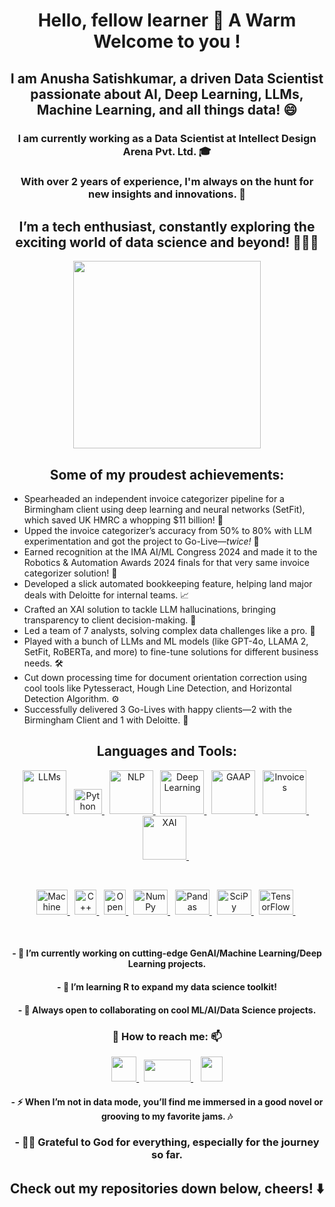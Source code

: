 ### <h1 align="center"> Hello, fellow learner 👋 A Warm Welcome to you ! </h1>

<h2 align="center"> I am Anusha Satishkumar, a driven Data Scientist passionate about AI, Deep Learning, LLMs, Machine Learning, and all things data! 😄 </h2>

<h3 align="center"> I am currently working as a Data Scientist at Intellect Design Arena Pvt. Ltd. 🎓</h4>

<h3 align="center"> With over 2 years of experience, I'm always on the hunt for new insights and innovations. 🤔 </h5>

<h2 align="center"> I’m a tech enthusiast, constantly exploring the exciting world of data science and beyond! 👩🏻‍💻 </h2>

<p align="center"> <img src="https://www.frankandmarci.com/wp-content/uploads/2023/03/01-B-ai-book-cover-design.png" width="300" align="center"> </p>

<h2 align="center"> Some of my proudest achievements: </h2>

- Spearheaded an independent invoice categorizer pipeline for a Birmingham client using deep learning and neural networks (SetFit), which saved UK HMRC a whopping $11 billion! 💸
- Upped the invoice categorizer’s accuracy from 50% to 80% with LLM experimentation and got the project to Go-Live—*twice!* 🚀
- Earned recognition at the IMA AI/ML Congress 2024 and made it to the Robotics & Automation Awards 2024 finals for that very same invoice categorizer solution! 🎉
- Developed a slick automated bookkeeping feature, helping land major deals with Deloitte for internal teams. 📈
- Crafted an XAI solution to tackle LLM hallucinations, bringing transparency to client decision-making. 🧐
- Led a team of 7 analysts, solving complex data challenges like a pro. 🧠
- Played with a bunch of LLMs and ML models (like GPT-4o, LLAMA 2, SetFit, RoBERTa, and more) to fine-tune solutions for different business needs. 🛠️
- Cut down processing time for document orientation correction using cool tools like Pytesseract, Hough Line Detection, and Horizontal Detection Algorithm. ⚙️
- Successfully delivered 3 Go-Lives with happy clients—2 with the Birmingham Client and 1 with Deloitte. 🎯

<h2 align="center"> Languages and Tools: </h2>
<p align="center">
    <a href="https://en.wikipedia.org/wiki/LLM" target="_blank">
    <img src="https://assets.zilliz.com/LLM_d9b2a51b37.png" alt="LLMs" width="70" height="70"/>
  </a>&nbsp;
    <a href="https://en.wikipedia.org/wiki/Python_(programming_language)" target="_blank">
    <img src="https://www.pngitem.com/pimgs/m/31-312064_programming-icon-png-python-logo-512-transparent-png.png" alt="Python" width="45" height="40"/>
  </a>&nbsp;
  <a href="https://en.wikipedia.org/wiki/Natural_language_processing" target="_blank">
    <img src="https://www.shutterstock.com/shutterstock/photos/2232411719/display_1500/stock-photo-nlp-icon-natural-language-processing-icon-nlp-logo-2232411719.jpg" alt="NLP" width="70" height="70"/>
  </a>&nbsp;
  <a href="https://en.wikipedia.org/wiki/Deep_learning" target="_blank">
    <img src="https://blogger.googleusercontent.com/img/b/R29vZ2xl/AVvXsEgNRrJPp8YOab8hTvZIiIDPoCUYY3RPhlUXWpHjk-yeY4a130qmtCP0eepzsSMfHD6gZrvDykVmN0tkWFAgI90W4Nd_YbwMFNe0BYjxy14tk93rBbDhRG12g4NRSTvcSmCP_Xy5NMclXQaD5xiOFMhc5C8OlJW0SK4thSz36ZJeQ2a-vLyk2ZxzfkXmsg/s1640/Machine%20Learning.png" alt="Deep Learning" width="70" height="70"/>
  </a>&nbsp;
    <a href="https://en.wikipedia.org/wiki/GAAP_(Generally_Accepted_Accounting_Principles)" target="_blank"> 
      <img src="https://static.vecteezy.com/system/resources/previews/029/927/999/original/gaap-generally-accepted-accounting-principles-label-icon-badge-stock-illustration-vector.jpg" alt="GAAP" width="70" height="70"/> 
    </a>&nbsp;
  <a href="https://en.wikipedia.org/wiki/Invoice" target="_blank"> 
    <img src="https://cdn-icons-png.flaticon.com/512/5531/5531737.png" alt="Invoices" width="70" height="70"/> 
  </a>&nbsp;
  <a href="https://en.wikipedia.org/wiki/Explainable_artificial_intelligence" target="_blank">
    <img src="https://media.licdn.com/dms/image/D4D12AQFg0ywtRnsOCQ/article-cover_image-shrink_720_1280/0/1691402261842?e=2147483647&v=beta&t=g287gSVFPrwbmBE669bNu2xud9YDjKfkk-JfnyjxCTY" alt="XAI" width="70" height="70"/>
  </a>&nbsp;
 </p>
<br>
<p align="center">
  <a href="https://en.wikipedia.org/wiki/Machine_learning" target="_blank">
    <img src="https://upload.wikimedia.org/wikipedia/commons/d/d5/Hey_Machine_Learning_Logo.png" alt="Machine Learning" width="50" height="40"/>
  </a>&nbsp;
  <a href="https://en.wikipedia.org/wiki/C%2B%2B" target="_blank">
    <img src="https://upload.wikimedia.org/wikipedia/commons/thumb/1/18/ISO_C%2B%2B_Logo.svg/120px-ISO_C%2B%2B_Logo.svg.png" alt="C++" width="35" height="40"/>
  </a>&nbsp;
  <a href="https://en.wikipedia.org/wiki/OpenCV" target="_blank">
    <img src="https://upload.wikimedia.org/wikipedia/commons/3/32/OpenCV_Logo_with_text_svg_version.svg" alt="OpenCV" width="35" height="40"/>
  </a>&nbsp;
  <a href="https://en.wikipedia.org/wiki/NumPy" target="_blank">
    <img src="https://upload.wikimedia.org/wikipedia/commons/thumb/3/31/NumPy_logo_2020.svg/220px-NumPy_logo_2020.svg.png" alt="NumPy" width="55" height="40"/>
  </a>&nbsp;
  <a href="https://en.wikipedia.org/wiki/Pandas_(software)" target="_blank">
    <img src="https://upload.wikimedia.org/wikipedia/commons/thumb/e/ed/Pandas_logo.svg/300px-Pandas_logo.svg.png" alt="Pandas" width="55" height="40"/>
  </a>&nbsp;
  <a href="https://en.wikipedia.org/wiki/SciPy" target="_blank">
    <img src="https://www.fullstackpython.com/img/logos/scipy.png" alt="SciPy" width="55" height="40"/>
  </a>&nbsp;
  <a href="https://en.wikipedia.org/wiki/TensorFlow" target="_blank">
    <img src="https://www.tensorflow.org/images/tf_logo_social.png" alt="TensorFlow" width="55" height="40"/>
  </a>&nbsp;
</p> 
<br>

<h4 align="center"> - 🔭 I’m currently working on cutting-edge GenAI/Machine Learning/Deep Learning projects. </h4>
<h4 align="center"> - 🌱 I’m learning R to expand my data science toolkit! </h4>
<h4 align="center"> - 👯 Always open to collaborating on cool ML/AI/Data Science projects. </h4>

<h3 align="center">💬 How to reach me: 📫</h3>
<p align="center">
  <a href="https://www.linkedin.com/in/anusha7satish/" target="blank">
    <img src="https://content.linkedin.com/content/dam/me/business/en-us/amp/brand-site/v2/bg/LI-Bug.svg.original.svg" height="40" width="40"/>
  </a>&nbsp;
  <a href="https://www.quora.com/profile/Anusha-Satish-12" target="blank">
    <img src="https://upload.wikimedia.org/wikipedia/commons/9/91/Quora_logo_2015.svg" height="35" width="75"/>
  </a>&nbsp;&nbsp;
  <a href="https://anusha7satish.medium.com">
    <img src ="https://upload.wikimedia.org/wikipedia/commons/e/ec/Medium_logo_Monogram.svg" height="40" width="35"/>
  </a>
</p>

<h4 align="center"> - ⚡ When I’m not in data mode, you’ll find me immersed in a good novel or grooving to my favorite jams. 🎶 </h4>

<h3 align="center"> - 🙏🏻 Grateful to God for everything, especially for the journey so far. </h3>

<h2 align="center"> Check out my repositories down below, cheers! ⬇️ </h2>
